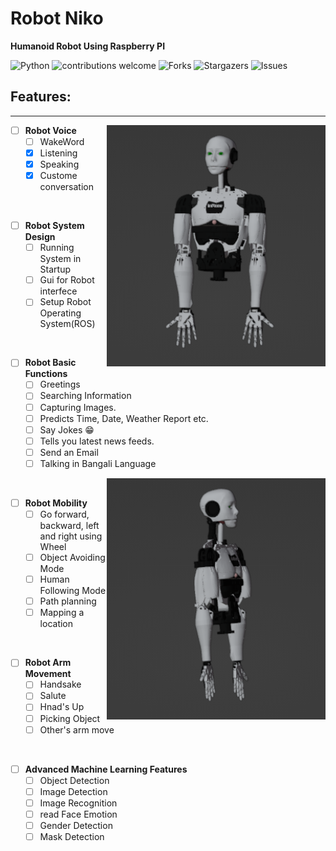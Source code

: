 # Robot Niko
**Humanoid Robot Using Raspberry PI**

![Python](https://img.shields.io/badge/python-v3.7+-blue.svg)
![contributions welcome](https://img.shields.io/badge/contributions-welcome-brightgreen.svg?style=flat)
![Forks](https://img.shields.io/github/forks/devjewel01/Robot-Niko.svg?logo=github)
![Stargazers](https://img.shields.io/github/stars/devjewel01/Robot-Niko.svg?logo=github)
![Issues](https://img.shields.io/github/issues/devjewel01/Robot-Niko.svg?logo=github)



## Features:
<hr>

<img align='right' src="extras/images/robot-front.png" width="350">

- [ ] **Robot Voice**
  - [ ] WakeWord
  - [X] Listening
  - [X] Speaking
  - [X] Custome conversation
  
<br>

- [ ] **Robot System Design**
  - [ ] Running System in Startup
  - [ ] Gui for Robot interfece
  - [ ] Setup Robot Operating System(ROS)

<br>

- [ ] **Robot Basic Functions**
  - [ ] Greetings
  - [ ] Searching Information
  - [ ] Capturing Images.
  - [ ] Predicts Time, Date, Weather Report etc. 
  - [ ] Say Jokes :grin:
  - [ ] Tells you latest news feeds.
  - [ ] Send an Email
  - [ ] Talking in Bangali Language

<img align='right' src="extras/images/robot-side.png" width="350">

<br>

- [ ] **Robot Mobility**
  - [ ] Go forward, backward, left and right using Wheel 
  - [ ] Object Avoiding Mode 
  - [ ] Human Following Mode 
  - [ ] Path planning
  - [ ] Mapping a location 
  
<br>

- [ ] **Robot Arm Movement**
  - [ ] Handsake 
  - [ ] Salute 
  - [ ] Hnad's Up 
  - [ ] Picking Object
  - [ ] Other's arm move 

<br>

- [ ] **Advanced Machine Learning Features**
  - [ ] Object Detection
  - [ ] Image Detection
  - [ ] Image Recognition 
  - [ ] read Face Emotion
  - [ ] Gender Detection 
  - [ ] Mask Detection 
